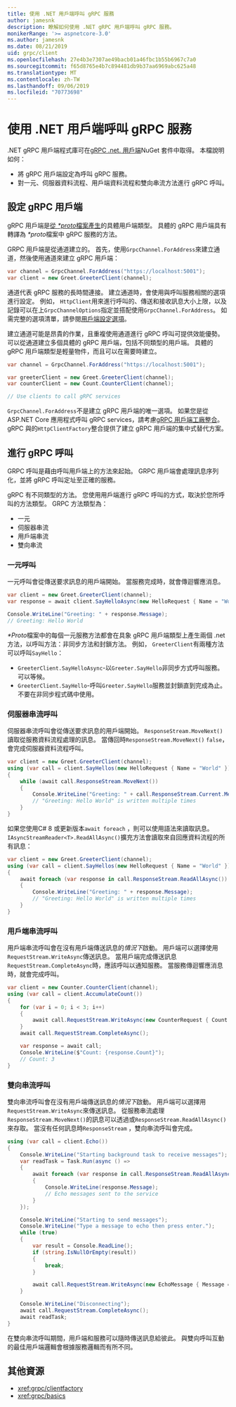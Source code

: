 ```yaml
---
title: 使用 .NET 用戶端呼叫 gRPC 服務
author: jamesnk
description: 瞭解如何使用 .NET gRPC 用戶端呼叫 gRPC 服務。
monikerRange: '>= aspnetcore-3.0'
ms.author: jamesnk
ms.date: 08/21/2019
uid: grpc/client
ms.openlocfilehash: 27e4b3e7307ae49bacb01a46fbc1b55b6967c7a0
ms.sourcegitcommit: f65d8765e4b7c894481db9b37aa6969abc625a48
ms.translationtype: MT
ms.contentlocale: zh-TW
ms.lasthandoff: 09/06/2019
ms.locfileid: "70773698"
---
```

# <a name="call-grpc-services-with-the-net-client"></a>使用 .NET 用戶端呼叫 gRPC 服務

.NET gRPC 用戶端程式庫可在[gRPC .net. 用戶端](https://www.nuget.org/packages/Grpc.Net.Client)NuGet 套件中取得。 本檔說明如何：

* 將 gRPC 用戶端設定為呼叫 gRPC 服務。
* 對一元、伺服器資料流程、用戶端資料流程和雙向串流方法進行 gRPC 呼叫。

## <a name="configure-grpc-client"></a>設定 gRPC 用戶端

gRPC 用戶端是[從 *\*proto*檔案產生](xref:grpc/basics#generated-c-assets)的具體用戶端類型。 具體的 gRPC 用戶端具有轉譯為 *\*proto*檔案中 gRPC 服務的方法。

GRPC 用戶端是從通道建立的。 首先，使用`GrpcChannel.ForAddress`來建立通道，然後使用通道來建立 gRPC 用戶端：

```csharp
var channel = GrpcChannel.ForAddress("https://localhost:5001");
var client = new Greet.GreeterClient(channel);
```

通道代表 gRPC 服務的長時間連接。 建立通道時，會使用與呼叫服務相關的選項進行設定。 例如， `HttpClient`用來進行呼叫的、傳送和接收訊息大小上限，以及記錄可以在上`GrpcChannelOptions`指定並搭配使用`GrpcChannel.ForAddress`。 如需完整的選項清單，請參閱[用戶端設定選項](xref:grpc/configuration#configure-client-options)。

建立通道可能是昂貴的作業，且重複使用通道進行 gRPC 呼叫可提供效能優勢。 可以從通道建立多個具體的 gRPC 用戶端，包括不同類型的用戶端。 具體的 gRPC 用戶端類型是輕量物件，而且可以在需要時建立。

```csharp
var channel = GrpcChannel.ForAddress("https://localhost:5001");

var greeterClient = new Greet.GreeterClient(channel);
var counterClient = new Count.CounterClient(channel);

// Use clients to call gRPC services
```

`GrpcChannel.ForAddress`不是建立 gRPC 用戶端的唯一選項。 如果您是從 ASP.NET Core 應用程式呼叫 gRPC services，請考慮[gRPC 用戶端工廠整合](xref:grpc/clientfactory)。 gRPC 與的`HttpClientFactory`整合提供了建立 gRPC 用戶端的集中式替代方案。

## <a name="make-grpc-calls"></a>進行 gRPC 呼叫

GRPC 呼叫是藉由呼叫用戶端上的方法來起始。 GRPC 用戶端會處理訊息序列化，並將 gRPC 呼叫定址至正確的服務。

gRPC 有不同類型的方法。 您使用用戶端進行 gRPC 呼叫的方式，取決於您所呼叫的方法類型。 GRPC 方法類型為：

* 一元
* 伺服器串流
* 用戶端串流
* 雙向串流

### <a name="unary-call"></a>一元呼叫

一元呼叫會從傳送要求訊息的用戶端開始。 當服務完成時，就會傳迴響應消息。

```csharp
var client = new Greet.GreeterClient(channel);
var response = await client.SayHelloAsync(new HelloRequest { Name = "World" });

Console.WriteLine("Greeting: " + response.Message);
// Greeting: Hello World
```

*\*Proto*檔案中的每個一元服務方法都會在具象 gRPC 用戶端類型上產生兩個 .net 方法，以呼叫方法：非同步方法和封鎖方法。 例如， `GreeterClient`有兩種方法可以呼叫`SayHello`：

* `GreeterClient.SayHelloAsync`-以`Greeter.SayHello`非同步方式呼叫服務。 可以等候。
* `GreeterClient.SayHello`-呼叫`Greeter.SayHello`服務並封鎖直到完成為止。 不要在非同步程式碼中使用。

### <a name="server-streaming-call"></a>伺服器串流呼叫

伺服器串流呼叫會從傳送要求訊息的用戶端開始。 `ResponseStream.MoveNext()`讀取從服務資料流程處理的訊息。 當傳回時`ResponseStream.MoveNext()` `false`，會完成伺服器資料流程呼叫。

```csharp
var client = new Greet.GreeterClient(channel);
using (var call = client.SayHellos(new HelloRequest { Name = "World" }))
{
    while (await call.ResponseStream.MoveNext())
    {
        Console.WriteLine("Greeting: " + call.ResponseStream.Current.Message);
        // "Greeting: Hello World" is written multiple times
    }
}
```

如果您使用C# 8 或更新版本`await foreach` ，則可以使用語法來讀取訊息。 `IAsyncStreamReader<T>.ReadAllAsync()`擴充方法會讀取來自回應資料流程的所有訊息：

```csharp
var client = new Greet.GreeterClient(channel);
using (var call = client.SayHellos(new HelloRequest { Name = "World" }))
{
    await foreach (var response in call.ResponseStream.ReadAllAsync())
    {
        Console.WriteLine("Greeting: " + response.Message);
        // "Greeting: Hello World" is written multiple times
    }
}
```

### <a name="client-streaming-call"></a>用戶端串流呼叫

用戶端串流呼叫會在沒有用戶端傳送訊息的*情況下*啟動。 用戶端可以選擇使用`RequestStream.WriteAsync`傳送訊息。 當用戶端完成傳送訊息`RequestStream.CompleteAsync`時，應該呼叫以通知服務。 當服務傳迴響應消息時，就會完成呼叫。

```csharp
var client = new Counter.CounterClient(channel);
using (var call = client.AccumulateCount())
{
    for (var i = 0; i < 3; i++)
    {
        await call.RequestStream.WriteAsync(new CounterRequest { Count = 1 });
    }
    await call.RequestStream.CompleteAsync();

    var response = await call;
    Console.WriteLine($"Count: {response.Count}");
    // Count: 3
}
```

### <a name="bi-directional-streaming-call"></a>雙向串流呼叫

雙向串流呼叫會在沒有用戶端傳送訊息的*情況下*啟動。 用戶端可以選擇用`RequestStream.WriteAsync`來傳送訊息。 從服務串流處理`ResponseStream.MoveNext()`的訊息可以透過或`ResponseStream.ReadAllAsync()`來存取。 當沒有任何訊息時`ResponseStream` ，雙向串流呼叫會完成。

```csharp
using (var call = client.Echo())
{
    Console.WriteLine("Starting background task to receive messages");
    var readTask = Task.Run(async () =>
    {
        await foreach (var response in call.ResponseStream.ReadAllAsync())
        {
            Console.WriteLine(response.Message);
            // Echo messages sent to the service
        }
    });

    Console.WriteLine("Starting to send messages");
    Console.WriteLine("Type a message to echo then press enter.");
    while (true)
    {
        var result = Console.ReadLine();
        if (string.IsNullOrEmpty(result))
        {
            break;
        }

        await call.RequestStream.WriteAsync(new EchoMessage { Message = result });
    }

    Console.WriteLine("Disconnecting");
    await call.RequestStream.CompleteAsync();
    await readTask;
}
```

在雙向串流呼叫期間，用戶端和服務可以隨時傳送訊息給彼此。 與雙向呼叫互動的最佳用戶端邏輯會根據服務邏輯而有所不同。

## <a name="additional-resources"></a>其他資源

* <xref:grpc/clientfactory>
* <xref:grpc/basics>
